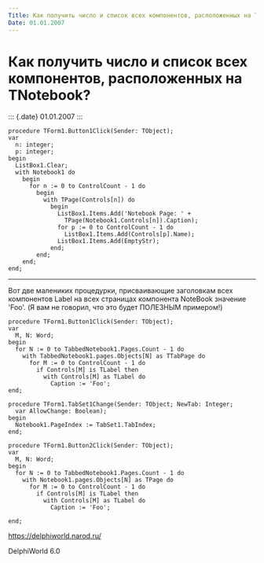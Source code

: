 ```yaml
---
Title: Как получить число и список всех компонентов, расположенных на TNotebook?
Date: 01.01.2007
---
```



Как получить число и список всех компонентов, расположенных на TNotebook?
=========================================================================

::: {.date}
01.01.2007
:::

    procedure TForm1.Button1Click(Sender: TObject);
    var
      n: integer;
      p: integer;
    begin
      ListBox1.Clear;
      with Notebook1 do
        begin
          for n := 0 to ControlCount - 1 do
            begin
              with TPage(Controls[n]) do
                begin
                  ListBox1.Items.Add('Notebook Page: ' +
                    TPage(Notebook1.Controls[n]).Caption);
                  for p := 0 to ControlCount - 1 do
                    ListBox1.Items.Add(Controls[p].Name);
                  ListBox1.Items.Add(EmptyStr);
                end;
            end;
        end;
    end;

------------------------------------------------------------------------

Вот две малениких процедурки, присваивающие заголовкам всех компонентов
Label на всех страницах компонента NoteBook значение \'Foo\'. (Я вам не
говорил, что это будет ПОЛЕЗНЫМ примером!)

    procedure TForm1.Button1Click(Sender: TObject);
    var
      M, N: Word;
    begin
      for N := 0 to TabbedNotebook1.Pages.Count - 1 do
        with TabbedNotebook1.pages.Objects[N] as TTabPage do
          for M := 0 to ControlCount - 1 do
            if Controls[M] is TLabel then
              with Controls[M] as TLabel do
                Caption := 'Foo';
    end;
     
    procedure TForm1.TabSet1Change(Sender: TObject; NewTab: Integer;
      var AllowChange: Boolean);
    begin
      Notebook1.PageIndex := TabSet1.TabIndex;
    end;
     
    procedure TForm1.Button2Click(Sender: TObject);
    var
      M, N: Word;
    begin
      for N := 0 to TabbedNotebook1.Pages.Count - 1 do
        with Notebook1.pages.Objects[N] as TPage do
          for M := 0 to ControlCount - 1 do
            if Controls[M] is TLabel then
              with Controls[M] as TLabel do
                Caption := 'Foo';
     
    end; 

<https://delphiworld.narod.ru/>

DelphiWorld 6.0
